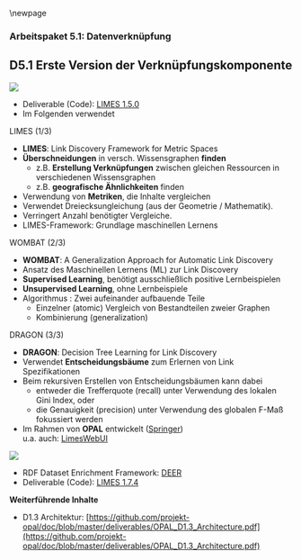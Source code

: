 \newpage

### Arbeitspaket 5.1: Datenverknüpfung

## D5.1 Erste Version der Verknüpfungskomponente

![](../Medien/AP5.1-Limes.png)

- Deliverable (Code): [LIMES 1.5.0](https://github.com/dice-group/LIMES/releases/tag/1.5.0)
- Im Folgenden verwendet

LIMES (1/3)

- **LIMES**: Link Discovery Framework for Metric Spaces
- **Überschneidungen** in versch. Wissensgraphen **finden**
    - z.B. **Erstellung Verknüpfungen** zwischen gleichen
Ressourcen in verschiedenen Wissensgraphen
    - z.B. **geografische Ähnlichkeiten** finden
- Verwendung von **Metriken**, die Inhalte vergleichen
- Verwendet Dreiecksungleichung (aus der Geometrie / Mathematik).
- Verringert Anzahl benötigter
Vergleiche.
- LIMES-Framework: Grundlage maschinellen Lernens

WOMBAT (2/3)

- **WOMBAT**: A Generalization Approach for Automatic Link Discovery
- Ansatz des Maschinellen Lernens (ML) zur Link Discovery
- **Supervised Learning**, benötigt ausschließlich positive Lernbeispielen
- **Unsupervised Learning**, ohne Lernbeispiele
- Algorithmus : Zwei aufeinander aufbauende Teile
    - Einzelner (atomic) Vergleich von Bestandteilen zweier Graphen
    - Kombinierung (generalization)

DRAGON (3/3)

- **DRAGON**: Decision Tree Learning for Link Discovery
- Verwendet **Entscheidungsbäume** zum Erlernen von Link Spezifikationen
- Beim rekursiven Erstellen von Entscheidungsbäumen kann
dabei
    - entweder die Trefferquote (recall) unter Verwendung des lokalen Gini Index, oder
    - die Genauigkeit (precision) unter Verwendung des globalen F-Maß fokussiert werden
- Im Rahmen von **OPAL** entwickelt ([Springer](https://link.springer.com/chapter/10.1007%2F978-3-030-19274-7_31))  
 u.a. auch: [LimesWebUI](http://ceur-ws.org/Vol-2456/paper53.pdf)



![](../Medien/AP5.1-Limes.png)

- RDF Dataset Enrichment Framework: [DEER](https://github.com/dice-group/deer)
- Deliverable (Code): [LIMES 1.7.4](https://github.com/dice-group/LIMES/releases/tag/1.7.4)


**Weiterführende Inhalte**

* D1.3 Architektur: [https://github.com/projekt-opal/doc/blob/master/deliverables/OPAL_D1.3_Architecture.pdf](https://github.com/projekt-opal/doc/blob/master/deliverables/OPAL_D1.3_Architecture.pdf)

